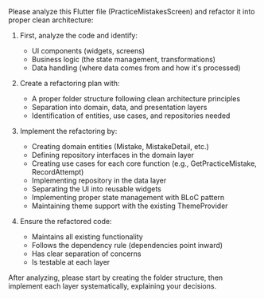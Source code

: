 Please analyze this Flutter file (PracticeMistakesScreen) and refactor it into proper clean architecture:

1. First, analyze the code and identify:
   - UI components (widgets, screens)
   - Business logic (the state management, transformations)
   - Data handling (where data comes from and how it's processed)

2. Create a refactoring plan with:
   - A proper folder structure following clean architecture principles
   - Separation into domain, data, and presentation layers
   - Identification of entities, use cases, and repositories needed

3. Implement the refactoring by:
   - Creating domain entities (Mistake, MistakeDetail, etc.)
   - Defining repository interfaces in the domain layer
   - Creating use cases for each core function (e.g., GetPracticeMistake, RecordAttempt)
   - Implementing repository in the data layer
   - Separating the UI into reusable widgets
   - Implementing proper state management with BLoC pattern
   - Maintaining theme support with the existing ThemeProvider

4. Ensure the refactored code:
   - Maintains all existing functionality
   - Follows the dependency rule (dependencies point inward)
   - Has clear separation of concerns
   - Is testable at each layer

After analyzing, please start by creating the folder structure, then implement each layer systematically, explaining your decisions.